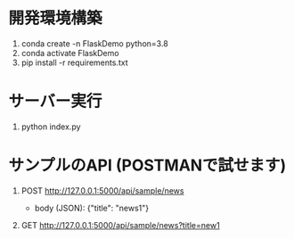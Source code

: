 # 開発環境構築
1. conda create -n FlaskDemo python=3.8
2. conda activate FlaskDemo
3. pip install -r requirements.txt

# サーバー実行
1. python index.py

# サンプルのAPI (POSTMANで試せます)
1.  POST http://127.0.0.1:5000/api/sample/news
    - body (JSON): {"title": "news1"}
    
2. GET http://127.0.0.1:5000/api/sample/news?title=new1
    
